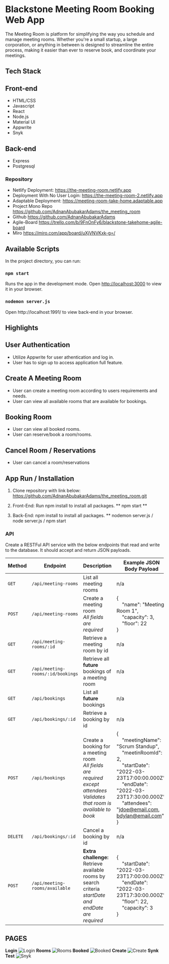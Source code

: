 # Blackstone Meeting Room Booking Web App
The Meeting Room is platform for simplifying the way you schedule and manage meeting rooms.
Whether you're a small startup, a large corporation, or anything in
between is designed to streamline the entire process, making it easier than ever to reserve book, and coordinate your meetings.

## Tech Stack

## Front-end
- HTML/CSS
- Javascript
- React
- Node.js
- Material UI
- Appwrite
- Snyk

## Back-end
- Express
- Postgresql

### Repository
- Netlify Deployment: https://the-meeting-room.netlify.app
- Deployment With No User Login: https://the-meeting-room-2.netlify.app
- Adaptable Deployment: https://meeting-room-take-home.adaptable.app
- Project Mono Repo https://github.com/AdnanAbubakarAdams/the_meeting_room
- Github https://github.com/AdnanAbubakarAdams
- Agile-Board https://trello.com/b/9FnOnFy6/blackstone-takehome-agile-board
- Miro https://miro.com/app/board/uXjVNVKxk-g=/

## Available Scripts
In the project directory, you can run:
### `npm start`
Runs the app in the development mode.
Open [http://localhost:3000](http://localhost:3000) to view it in your browser.
### `nodemon server.js`
Open http://localhost:1991/ to view back-end in your browser.

## Highlights
## User Authentication
- Utilize Appwrite for user athentication and log in.
- User has to sign up to access application full feature.
## Create A Meeting Room
- User can create a meeting room according to users requirements and needs.
- User can view all available rooms that are available for bookings.
## Booking Room
- User can view all booked rooms.
- User can reserve/book a room/rooms.
## Cancel Room / Reservations
- User can cancel a room/reservations

## App Run / Installation
1. Clone repository with link below:
https://github.com/AdnanAbubakarAdams/the_meeting_room.git


2. Front-End: Run npm install to install all packages.
** npm start **

3. Back-End: npm install to install all packages.
** nodemon server.js / node server.js / npm start


### API
Create a RESTFul API service with the below endpoints that read and write to the database. It should accept and return JSON payloads.

| Method   | Endpoint                          | Description                                                                                                                                   | Example JSON Body Payload                                                                                                                                                                                                                                                                                                          |
| -------- | --------------------------------- | --------------------------------------------------------------------------------------------------------------------------------------------- | ---------------------------------------------------------------------------------------------------------------------------------------------------------------------------------------------------------------------------------------------------------------------------------------------------------------------------------- |
| `GET`    | `/api/meeting-rooms`              | List all meeting rooms                                                                                                                        | n/a                                                                                                                                                                                                                                                                                                                                |
| `POST`   | `/api/meeting-rooms`              | Create a meeting room<br><em>All fields are required</em>                                                                                     | { <br>&nbsp;&nbsp;&nbsp;&nbsp;"name": "Meeting Room 1",<br>&nbsp;&nbsp;&nbsp;&nbsp;"capacity": 3,<br>&nbsp;&nbsp;&nbsp;&nbsp;"floor": 22<br>}                                                                                                                                                                                      |
| `GET`    | `/api/meeting-rooms/:id`          | Retrieve a meeting room by id                                                                                                                 | n/a                                                                                                                                                                                                                                                                                                                                |
| `GET`    | `/api/meeting-rooms/:id/bookings` | Retrieve all **future** bookings of a meeting room                                                                                            | n/a                                                                                                                                                                                                                                                                                                                                |
| `GET`    | `/api/bookings`                   | List all **future** bookings                                                                                                                  | n/a                                                                                                                                                                                                                                                                                                                                |
| `GET`    | `/api/bookings/:id`               | Retrieve a booking by id                                                                                                                      | n/a                                                                                                                                                                                                                                                                                                                                |
| `POST`   | `/api/bookings`                   | Create a booking for a meeting room<br><em>All fields are required except attendees</em><br><em>Validates that room is available to book</em> | { <br>&nbsp;&nbsp;&nbsp;&nbsp;"meetingName": "Scrum Standup",<br>&nbsp;&nbsp;&nbsp;&nbsp;"meetinRoomId": 2,<br>&nbsp;&nbsp;&nbsp;&nbsp;"startDate": "2022-03-23T17:00:00.000Z",<br>&nbsp;&nbsp;&nbsp;&nbsp;"endDate": "2022-03-23T17:30:00.000Z",<br>&nbsp;&nbsp;&nbsp;&nbsp;"attendees": "jdoe@email.com, bdylan@email.com"<br> } |
| `DELETE` | `/api/bookings/:id`               | Cancel a booking by id                                                                                                                        | n/a                                                                                                                                                                                                                                                                                                                                |
| `POST`   | `/api/meeting-rooms/available`    | **Extra challenge:** <br>Retrieve available rooms by search criteria<br><em>startDate and endDate are required</em>                           | { <br>&nbsp;&nbsp;&nbsp;&nbsp;"startDate": "2022-03-23T17:00:00.000Z",<br>&nbsp;&nbsp;&nbsp;&nbsp;"endDate": "2022-03-23T17:30:00.000Z",<br>&nbsp;&nbsp;&nbsp;&nbsp;"floor": 22,<br>&nbsp;&nbsp;&nbsp;&nbsp;"capacity": 3<br> }                                                                                                    |

## PAGES
**Login**
![Login](front-end/public/images/LoginPage.png)
**Rooms**
![Rooms](front-end/public/images/MeetingRooms.png)
**Booked**
![Booked](front-end/public/images/BookedRooms.png)
**Create**
![Create](front-end/public/images/CreateARoom.png)
**Synk Test**
![Snyk](front-end/public/images/SnykApplicationtest.png)
